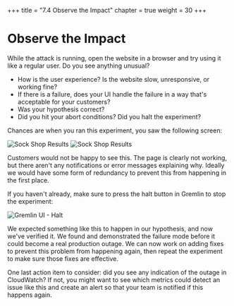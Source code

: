 +++
title = "7.4 Observe the Impact"
chapter = true
weight = 30
+++

# Observe the Impact

While the attack is running, open the website in a browser and try using it like a regular user. Do you see anything unusual?

- How is the user experience? Is the website slow, unresponsive, or working fine?
- If there is a failure, does your UI handle the failure in a way that's acceptable for your customers?
- Was your hypothesis correct?
- Did you hit your abort conditions? Did you halt the experiment?

Chances are when you ran this experiment, you saw the following screen:

![Sock Shop Results](/images/blackhole_results1.png)
![Sock Shop Results](/images/blackhole_results2.png)

Customers would not be happy to see this. The page is clearly not working, but there aren't any notifications or error messages explaining why. Ideally we would have some form of redundancy to prevent this from happening in the first place.

If you haven't already, make sure to press the halt button in Gremlin to stop the experiment:

![Gremlin UI - Halt](/images/gremlin_ui_halt_explanation.png)

We expected something like this to happen in our hypothesis, and now we've verified it. We found and demonstrated the failure mode before it could become a real production outage. We can now work on adding fixes to prevent this problem from happening again, then repeat the experiment to make sure those fixes are effective.

One last action item to consider: did you see any indication of the outage in CloudWatch? If not, you might want to see which metrics could detect an issue like this and create an alert so that your team is notified if this happens again.
